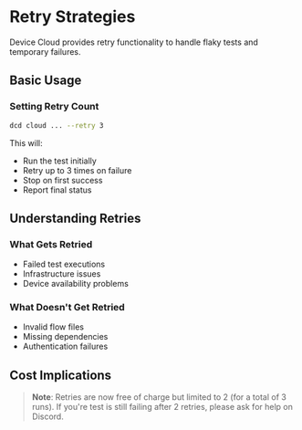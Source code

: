 # Retry Strategies

Device Cloud provides retry functionality to handle flaky tests and temporary failures.

## Basic Usage

### Setting Retry Count

```bash
dcd cloud ... --retry 3
```

This will:

* Run the test initially
* Retry up to 3 times on failure
* Stop on first success
* Report final status

## Understanding Retries

### What Gets Retried

* Failed test executions
* Infrastructure issues
* Device availability problems

### What Doesn't Get Retried

* Invalid flow files
* Missing dependencies
* Authentication failures

## Cost Implications

> **Note**: Retries are now free of charge but limited to 2 (for a total of 3 runs). If you're test is still failing after 2 retries, please ask for help on Discord.
